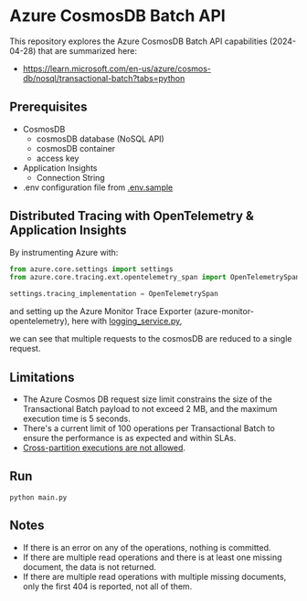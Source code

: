 # Azure CosmosDB Batch API

This repository explores the Azure CosmosDB Batch API capabilities (2024-04-28) that are summarized here:

- https://learn.microsoft.com/en-us/azure/cosmos-db/nosql/transactional-batch?tabs=python

## Prerequisites

- CosmosDB
    - cosmosDB database (NoSQL API)
    - cosmosDB container
    - access key
- Application Insights
    - Connection String
- .env configuration file from [.env.sample](.env.sample)

## Distributed Tracing with OpenTelemetry & Application Insights

By instrumenting Azure with:

```python
from azure.core.settings import settings
from azure.core.tracing.ext.opentelemetry_span import OpenTelemetrySpan

settings.tracing_implementation = OpenTelemetrySpan
```

and setting up the Azure Monitor Trace Exporter (azure-monitor-opentelemetry), here
with [logging_service.py](logging_service.py),

we can see that multiple requests to the cosmosDB are reduced to a single request.

## Limitations

- The Azure Cosmos DB request size limit constrains the size of the Transactional Batch payload to not exceed 2 MB, and
  the maximum execution time is 5 seconds.
- There's a current limit of 100 operations per Transactional Batch to ensure the performance is as expected and within
  SLAs.
- [Cross-partition executions are not allowed](https://learn.microsoft.com/en-us/answers/questions/1426290/how-to-batch-items-with-different-partition-keys-i).

## Run

```shell
python main.py
```

## Notes

- If there is an error on any of the operations, nothing is committed.
- If there are multiple read operations and there is at least one missing document, the data is not returned.
- If there are multiple read operations with multiple missing documents, only the first 404 is reported, not all of
  them.
